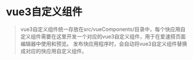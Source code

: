 # vue3自定义组件
> vue3自定义组件统一存放在src/vueComponents/目录中，每个快应用自定义组件需要在这里开发一个对应的vue3自定义组件，用于在爱速搭页面编辑器中使用和预览。
> 发布快应用程序时，会自动将vue3自定义组件替换成对应的快应用自定义组件。